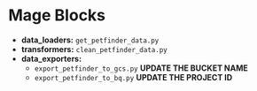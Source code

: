 # Mage Blocks

- **data_loaders:** `get_petfinder_data.py`
- **transformers:** `clean_petfinder_data.py`
- **data_exporters:**
  - `export_petfinder_to_gcs.py` **UPDATE THE BUCKET NAME**
  - `export_petfinder_to_bq.py` **UPDATE THE PROJECT ID**
